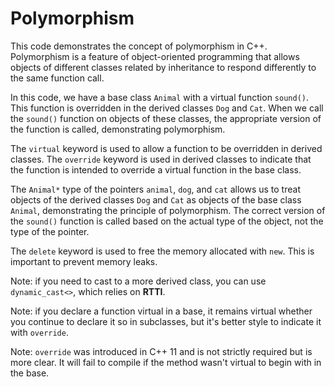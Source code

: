 # Polymorphism

This code demonstrates the concept of polymorphism in C++. Polymorphism is a feature of object-oriented programming that allows objects of different classes related by inheritance to respond differently to the same function call.

In this code, we have a base class `Animal` with a virtual function `sound()`. This function is overridden in the derived classes `Dog` and `Cat`. When we call the `sound()` function on objects of these classes, the appropriate version of the function is called, demonstrating polymorphism.

The `virtual` keyword is used to allow a function to be overridden in derived classes. The `override` keyword is used in derived classes to indicate that the function is intended to override a virtual function in the base class.

The `Animal*` type of the pointers `animal`, `dog`, and `cat` allows us to treat objects of the derived classes `Dog` and `Cat` as objects of the base class `Animal`, demonstrating the principle of polymorphism. The correct version of the `sound()` function is called based on the actual type of the object, not the type of the pointer.

The `delete` keyword is used to free the memory allocated with `new`. This is important to prevent memory leaks.

Note: if you need to cast to a more derived class, you can use `dynamic_cast<>`, which relies on __RTTI__.

Note: if you declare a function virtual in a base, it remains virtual whether you continue to declare it so in subclasses, but it's better style to indicate it with `override`.

Note: `override` was introduced in C++ 11 and is not strictly required but is more clear.  It will fail to compile if the method wasn't virtual to begin with in the base.
